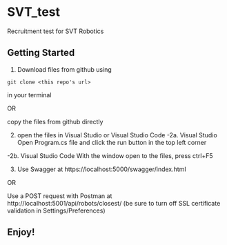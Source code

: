 # SVT_test
Recruitment test for SVT Robotics

## Getting Started
1. Download files from github using 
```
git clone <this repo's url>
```
in your terminal

OR

copy the files from github directly

2. open the files in Visual Studio or Visual Studio Code
  -2a. Visual Studio
   Open Program.cs file and click the run button in the top left corner
   
  -2b. Visual Studio Code
    With the window open to the files, press ctrl+F5

3. Use Swagger at https://localhost:5000/swagger/index.html

OR

Use a POST request with Postman at http://localhost:5001/api/robots/closest/
(be sure to turn off SSL certificate validation in Settings/Preferences)


## Enjoy!
